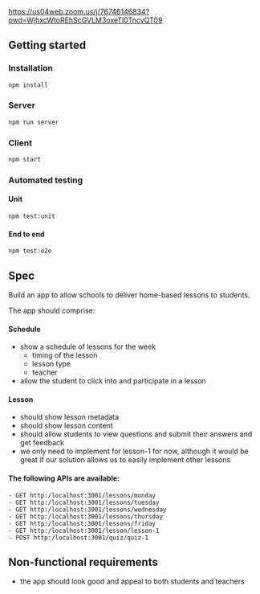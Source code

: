 https://us04web.zoom.us/j/76746146834?pwd=WjhxcWtoREhScGVLM3oxeTl0TncvQT09

## Getting started 

### Installation

```bash
npm install
```

### Server

```bash
npm run server
```

### Client

```bash
npm start
```

### Automated testing

#### Unit

```
npm test:unit
```

#### End to end

```
npm test:e2e
```

## Spec

Build an app to allow schools to deliver home-based lessons to students.

The app should comprise:

#### Schedule

 - show a schedule of lessons for the week
   - timing of the lesson
   - lesson type
   - teacher
 - allow the student to click into and participate in a lesson
 
 #### Lesson
 
  - should show lesson metadata
  - should show lesson content
  - should allow students to view questions and submit their answers and get feedback
  - we only need to implement for lesson-1 for now, although it would be great if our solution allows us to easily implement other lessons
  
  #### The following APIs are available:
  
    - GET http:/localhost:3001/lessons/monday
    - GET http:/localhost:3001/lessons/tuesday
    - GET http:/localhost:3001/lessons/wednesday
    - GET http:/localhost:3001/lessons/thursday
    - GET http:/localhost:3001/lessons/friday
    - GET http:/localhost:3001/lesson/lesson-1
    - POST http:/localhost:3001/quiz/quiz-1
    
  ## Non-functional requirements
    
   - the app should look good and appeal to both students and teachers

